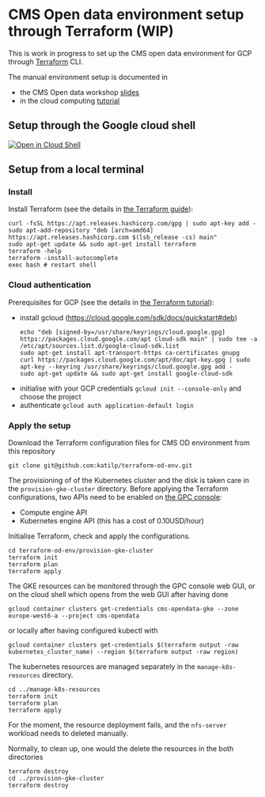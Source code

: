 # CMS Open data environment setup through Terraform (WIP)

This is work in progress to set up the CMS open data environment for GCP through [Terraform](https://www.terraform.io/) CLI.

The manual environment setup is documented in
- the CMS Open data workshop [slides](https://indico.cern.ch/event/882586/contributions/4042623/attachments/2114732/3557845/Open_Data_on_Kubernetes.pdf)
- in the cloud computing [tutorial](https://cms-opendata-workshop.github.io/workshop-lesson-kubernetes/)

## Setup through the Google cloud shell


[![Open in Cloud Shell](https://gstatic.com/cloudssh/images/open-btn.svg)](https://ssh.cloud.google.com/cloudshell/editor?cloudshell_git_repo=https://github.com/katilp/terraform-od-env.git)



## Setup from a local terminal

### Install

Install Terraform (see the details in [the Terraform guide](https://learn.hashicorp.com/tutorials/terraform/install-cli?in=terraform/aws-get-started)):

  ```
  curl -fsSL https://apt.releases.hashicorp.com/gpg | sudo apt-key add -
  sudo apt-add-repository "deb [arch=amd64] https://apt.releases.hashicorp.com $(lsb_release -cs) main"
  sudo apt-get update && sudo apt-get install terraform
  terraform -help
  terraform -install-autocomplete
  exec bash # restart shell
  ```
### Cloud authentication

Prerequisites for GCP (see the details in [the Terraform tutorial](https://learn.hashicorp.com/tutorials/terraform/gke?in=terraform/kubernetes#prerequisites)):

- install gcloud (https://cloud.google.com/sdk/docs/quickstart#deb)
  ```
  echo "deb [signed-by=/usr/share/keyrings/cloud.google.gpg] https://packages.cloud.google.com/apt cloud-sdk main" | sudo tee -a /etc/apt/sources.list.d/google-cloud-sdk.list
  sudo apt-get install apt-transport-https ca-certificates gnupg
  curl https://packages.cloud.google.com/apt/doc/apt-key.gpg | sudo apt-key --keyring /usr/share/keyrings/cloud.google.gpg add -
  sudo apt-get update && sudo apt-get install google-cloud-sdk
  ```
- initialise with your GCP credentials `gcloud init --console-only` and choose the project
- authenticate `gcloud auth application-default login`

### Apply the setup
Download the Terraform configuration files for CMS OD environment from this repository

  ```
  git clone git@github.com:katilp/terraform-od-env.git
  ```

The provisioning of of the Kubernetes cluster and the disk is taken care in the `provision-gke-cluster` directory. Before applying the Terraform configurations, two APIs need to be enabled on [the GPC console](https://console.cloud.google.com/):
- Compute engine API
- Kubernetes engine API (this has a cost of 0.10USD/hour)

Initialise Terraform, check and apply the configurations.

  ```
  cd terraform-od-env/provision-gke-cluster
  terraform init
  terraform plan 
  terraform apply
  ```
  
  The GKE resources can be monitored through the GPC console web GUI, or on the cloud shell which opens from the web GUI after having done
  ```
  gcloud container clusters get-credentials cms-opendata-gke --zone europe-west6-a --project cms-opendata
  ```
  or locally after having configured kubectl with
  ``` 
  gcloud container clusters get-credentials $(terraform output -raw kubernetes_cluster_name) --region $(terraform output -raw region)
  ```

The kubernetes resources are managed separately in the `manage-k8s-resources` directory.

  ```
  cd ../manage-k8s-resources
  terraform init
  terraform plan
  terraform apply
  ```
  
For the moment, the resource deployment fails, and the `nfs-server` workload needs to deleted manually.

Normally, to clean up, one would the delete the resources in the both directories

  ```
  terraform destroy
  cd ../provision-gke-cluster
  terraform destroy
  ```
  
